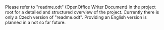 Please refer to "readme.odt" (OpenOffice Writer Document) in  the project root for a detailed and structured overview of the project.
Currently there is only a Czech version of "readme.odt". Providing an English version is planned in a not so far future.
